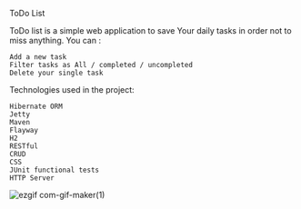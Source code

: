 ToDo List

ToDo list is a simple web application to save Your daily tasks in order not to miss anything.
You can :

    Add a new task
    Filter tasks as All / completed / uncompleted
    Delete your single task

Technologies used in the project:

    Hibernate ORM
    Jetty
    Maven
    Flayway
    H2
    RESTful
    CRUD
    CSS
    JUnit functional tests
    HTTP Server

    
    
    
   


![ezgif com-gif-maker(1)](https://user-images.githubusercontent.com/97319080/174397760-ece8df2d-16c6-40be-bb02-10187687e19e.gif)
